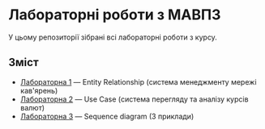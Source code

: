 # Лабораторні роботи з МАВПЗ

У цьому репозиторії зібрані всі лабораторні роботи з курсу.

## Зміст
- [Лабораторна 1](lab1/README.md) — Entity Relationship (система менеджменту мережі кав'ярень)
- [Лабораторна 2](lab2/README.md) — Use Case (система перегляду та аналізу курсів валют)
- [Лабораторна 3](lab3/README.md) — Sequence diagram (3 приклади)
